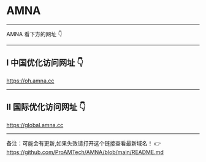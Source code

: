 # AMNA
  
--------
AMNA 看下方的网址 👇


----------
Ⅰ 中国优化访问网址 👇
----------

https://oh.amna.cc

----------
Ⅱ 国际优化访问网址 👇
----------

https://global.amna.cc

-------
备注：可能会有更新,如果失效请打开这个链接查看最新域名！
👉
https://github.com/ProAMTech/AMNA/blob/main/README.md
